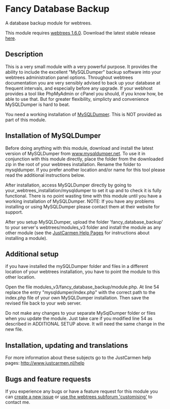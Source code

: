 Fancy Database Backup
=====================

A database backup module for webtrees.

This module requires [webtrees 1.6.0](https://github.com/fisharebest/webtrees). Download the latest stable release [here](https://github.com/JustCarmen/fancy_database_backup/releases/tag/1.6.0).

Description
-----------
This is a very small module with a very powerful purpose. It provides the ability to include the excellent "MySQLDumper" backup software into your webtrees administration panel options. Throughout webtrees documentation you are very sensibly advised to back up your database at frequent intervals, and especially before any upgrade. If your webhost provides a tool like PhpMyAdmin or cPanel you should, if you know how, be able to use that. But for greater flexibility, simplicty and convenience MySQLDumper is hard to beat.

You need a working installation of <a href="http://www.mysqldumper.net">MySQLDumper</a>. This is NOT provided as part of this module.

Installation of MySQLDumper
---------------------------
Before doing anything with this module, download and install the latest version of MySQLDumper from www.mysqldumper.net. To use it in conjunction with this module directly, place the folder from the downloaded zip in the root of your webtrees installation. Rename the folder to mysqldumper. If you prefer another location and/or name for this tool please read the additional instructions below.

After installation, access MySQLDumper directly by going to your_webtrees_installation/mysqldumper to set it up and to check it is fully functional. There is no point wasting time with this module until you have a working installation of MySQLDumper. NOTE: If you have any problems installing or using MySQLDumper please contact them at their website for support.

After you setup MySQLDumper, upload the folder 'fancy_database_backup' to your server's webtrees/modules_v3 folder and install the module as any other module (see the [JustCarmen Help Pages](http://www.justcarmen.nl/help) for instructions about installing a module).

Additional setup
----------------
if you have installed the mySQLDumper folder and files in a different location of your webtrees installation, you have to point the module to this other location.

Open the file modules_v3/fancy_database_backup/module.php. At line 54 replace the entry "mysqldumper/index.php" with the correct path to the index.php file of your own MySQLDumper installation. Then save the revised file back to your web server. 

Do not make any changes to your separate MySqlDumper folder or files when you update the module. Just take care if you modified line 54 as described in ADDITIONAL SETUP above. It will need the same change in the new file. 

Installation, updating and translations
---------------------------------------
For more information about these subjects go to the JustCarmen help pages: http://www.justcarmen.nl/help

Bugs and feature requests
-------------------------
If you experience any bugs or have a feature request for this module you can [create a new issue](https://github.com/JustCarmen/fancy_database_backup/issues?state=open) or [use the webtrees subforum 'customising'](http://www.webtrees.net/index.php/en/forum/4-customising) to contact me.




